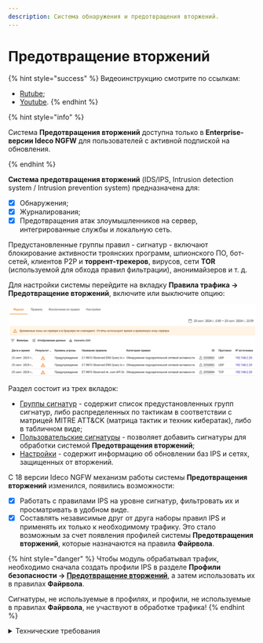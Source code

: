 ```yaml
---
description: Система обнаружения и предотвращения вторжений.
---
```


# Предотвращение вторжений

{% hint style="success" %}
Видеоинструкцию смотрите по ссылкам:
* [Rutube](https://rutube.ru/video/51ab34552faab4f364f6122ad1001a72/);
* [Youtube](https://youtu.be/LfsQ0VeH_Z8).
{% endhint %}

{% hint style="info" %}

Система **Предотвращения вторжений** доступна только в **Enterprise-версии Ideco NGFW** для пользователей с активной подпиской на обновления.

{% endhint %}

**Система предотвращения вторжений** (IDS/IPS, Intrusion detection system / Intrusion prevention system) предназначена для:

* [x] Обнаружения;
* [x] Журналирования;
* [x] Предотвращения атак злоумышленников на сервер, интегрированные службы и локальную сеть. 

Предустановленные группы правил - сигнатур - включают блокирование активности троянских программ, шпионского ПО, бот-сетей, клиентов P2P и **торрент-трекеров**, вирусов, сети **TOR** (используемой для обхода правил фильтрации), анонимайзеров и т. д.

Для настройки системы перейдите на вкладку **Правила трафика -> Предотвращение вторжений**, включите или выключите опцию:

![](/.gitbook/assets/ips10.png)

Раздел состоит из трех вкладок:

* [Группы сигнатур](rules.md) - содержит список предустановленных групп сигнатур, либо распределенных по тактикам в соответствии с матрицей MITRE ATT&CK (матрица тактик и техник кибератак), либо в табличном виде;
* [Пользовательские сигнатуры](custom-signatures.md) - позволяет добавить сигнатуры для обработки системой **Предотвращения вторжений**;
* [Настройки](settings.md) - содержит информацию об обновлении баз IPS и сетях, защищенных от вторжений.

С 18 версии Ideco NGFW механизм работы системы **Предотвращения вторжений** изменился, появились возможности: 

* [x] Работать с правилами IPS на уровне сигнатур, фильтровать их и просматривать в удобном виде. 
* [x] Составлять независимые друг от друга наборы правил IPS и применять их только к необходимому трафику. Это стало возможным за счет появления профилей системы **Предотвращения вторжений**, которые назначаются на правила **Файрвола**.

{% hint style="danger" %}
Чтобы модуль обрабатывал трафик, необходимо сначала создать профили IPS в разделе **Профили безопасности -> [Предотвращение вторжений](/settings/security-profiles/ips-profiles/README.md)**, а затем использовать их в правилах **Файрвола**.

Сигнатуры, не используемые в профилях, и профили, не используемые в правилах **Файрвола**, не участвуют в обработке трафика!
{% endhint %}

<details>

<summary>Технические требования</summary>

Для работы системы предотвращения вторжений требуются значительные вычислительные ресурсы. Предпочтительным являются многоядерные (4 и более ядер) процессоры. Минимальное количество оперативной памяти для использования системы: 16 Гб.

После включения системы проконтролируйте, что мощности вашего процессора достаточно для проверки трафика, следующего через шлюз. \
В разделе **Мониторинг -> Графики загруженности** выберите параметр средняя загрузка (за 1, 5 и 15 минут).

Подробнее о [Load Average](https://habr.com/ru/company/vk/blog/335326/).

</details>